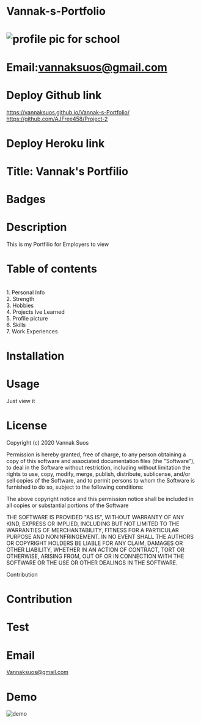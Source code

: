 # Vannak-s-Portfolio


# ![profile pic for school](https://avatars1.githubusercontent.com/u/59664686?v=4)

# Email:vannaksuos@gmail.com

# Deploy Github link
https://vannaksuos.github.io/Vannak-s-Portfolio/ 
<br>
https://github.com/AJFree458/Project-2

# Deploy Heroku link


# Title: Vannak's Portfilio

# Badges


# Description
This is my Portfilio for Employers to view

# Table of contents
<br/>1. Personal Info<br/>2. Strength<br/>3. Hobbies<br/>4. Projects Ive Learned<br/>5. Profile picture<br/>6. Skills<br/>7. Work Experiences<br/>

# Installation


# Usage
Just view it

# License
Copyright (c) 2020 Vannak Suos

Permission is hereby granted, free of charge, to any person obtaining a copy of this software and associated documentation files (the "Software"), to deal in the Software without restriction, including without limitation the rights to use, copy, modify, merge, publish, distribute, sublicense, and/or sell copies of the Software, and to permit persons to whom the Software is furnished to do so, subject to the following conditions:

The above copyright notice and this permission notice shall be included in all copies or substantial portions of the Software

THE SOFTWARE IS PROVIDED "AS IS", WITHOUT WARRANTY OF ANY KIND, EXPRESS OR IMPLIED, INCLUDING BUT NOT LIMITED TO THE WARRANTIES OF MERCHANTABILITY, FITNESS FOR A PARTICULAR PURPOSE AND NONINFRINGEMENT. IN NO EVENT SHALL THE AUTHORS OR COPYRIGHT HOLDERS BE LIABLE FOR ANY CLAIM, DAMAGES OR OTHER LIABILITY, WHETHER IN AN ACTION OF CONTRACT, TORT OR OTHERWISE, ARISING FROM, OUT OF OR IN CONNECTION WITH THE SOFTWARE OR THE USE OR OTHER DEALINGS IN THE SOFTWARE.

Contribution


# Contribution


# Test


# Email
Vannaksuos@gmail.com

# Demo
![demo](https://user-images.githubusercontent.com/59664686/81760209-a4d95a80-9494-11ea-8855-6830b8752f5a.gif)
